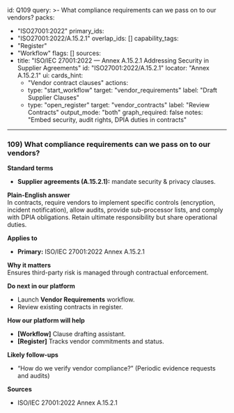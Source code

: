 id: Q109
query: >-
  What compliance requirements can we pass on to our vendors?
packs:
  - "ISO27001:2022"
primary_ids:
  - "ISO27001:2022/A.15.2.1"
overlap_ids: []
capability_tags:
  - "Register"
  - "Workflow"
flags: []
sources:
  - title: "ISO/IEC 27001:2022 — Annex A.15.2.1 Addressing Security in Supplier Agreements"
    id: "ISO27001:2022/A.15.2.1"
    locator: "Annex A.15.2.1"
ui:
  cards_hint:
    - "Vendor contract clauses"
  actions:
    - type: "start_workflow"
      target: "vendor_requirements"
      label: "Draft Supplier Clauses"
    - type: "open_register"
      target: "vendor_contracts"
      label: "Review Contracts"
output_mode: "both"
graph_required: false
notes: "Embed security, audit rights, DPIA duties in contracts"
---
### 109) What compliance requirements can we pass on to our vendors?

**Standard terms**  
- **Supplier agreements (A.15.2.1):** mandate security & privacy clauses.

**Plain-English answer**  
In contracts, require vendors to implement specific controls (encryption, incident notification), allow audits, provide sub-processor lists, and comply with DPIA obligations. Retain ultimate responsibility but share operational duties.

**Applies to**  
- **Primary:** ISO/IEC 27001:2022 Annex A.15.2.1

**Why it matters**  
Ensures third-party risk is managed through contractual enforcement.

**Do next in our platform**  
- Launch **Vendor Requirements** workflow.  
- Review existing contracts in register.

**How our platform will help**  
- **[Workflow]** Clause drafting assistant.  
- **[Register]** Tracks vendor commitments and status.

**Likely follow-ups**  
- “How do we verify vendor compliance?” (Periodic evidence requests and audits)

**Sources**  
- ISO/IEC 27001:2022 Annex A.15.2.1

